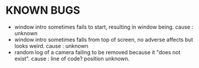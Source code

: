 # KNOWN BUGS

- window intro sometimes fails to start, resulting in window being. cause : unknown
- window intro sometimes falls from top of screen, no adverse affects but looks weird. cause : unknown
- random log of a camera failing to be removed because it "does not exist". cause : line of code? position unknown.
